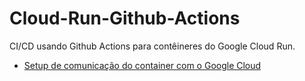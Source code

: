 # Cloud-Run-Github-Actions

CI/CD usando Github Actions para contêineres do Google Cloud Run.

* [Setup de comunicação do container com o Google Cloud](https://github.com/google-github-actions/setup-gcloud/blob/38fab8887c8defeb67814b4ccf61b916ce8b9220/README.md)

